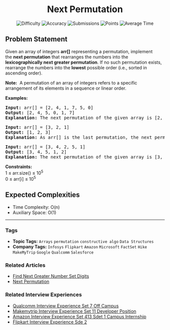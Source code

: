 <h1 align="center">Next Permutation</h1>

<p align="center">
  <img alt="Difficulty" title="Difficulty" src="https://custom-icon-badges.demolab.com/badge/Difficulty: Medium-1F222E?style=for-the-badge&logoColor=white&logo=fire"/>
  <img alt="Accuracy" title="Accuracy" src="https://custom-icon-badges.demolab.com/badge/Accuracy: 40.66%25-1F222E?style=for-the-badge&logoColor=white&logo=target"/>
  <img alt="Submissions" title="Submissions" src="https://custom-icon-badges.demolab.com/badge/Submissions: 227K+-1F222E?style=for-the-badge&logoColor=white&logo=repo"/>
  <img alt="Points" title="Points" src="https://custom-icon-badges.demolab.com/badge/Points: 4-1F222E?style=for-the-badge&logoColor=white&logo=award"/>
  <img alt="Average Time" title="Average Time" src="https://custom-icon-badges.demolab.com/badge/Average%20Time: 20m-1F222E?style=for-the-badge&logoColor=white&logo=clock"/>
</p>

## Problem Statement

Given an array of integers <b>arr[]</b> representing a permutation, implement the <b>next permutation</b> that rearranges the numbers into the <b>lexicographically next greater permutation</b>. If no such permutation exists, rearrange the numbers into the <b>lowest</b> possible order (i.e., sorted in ascending order). 

<b>Note:</b>  A permutation of an array of integers refers to a specific arrangement of its elements in a sequence or linear order.

<b>Examples:</b>

<pre><b>Input:</b> arr[] = [2, 4, 1, 7, 5, 0]
<b>Output:</b> [2, 4, 5, 0, 1, 7]
<b>Explanation:</b> The next permutation of the given array is [2, 4, 5, 0, 1, 7].</pre>

<pre><b>Input:</b> arr[] = [3, 2, 1]
<b>Output:</b> [1, 2, 3]
<b>Explanation:</b> As arr[] is the last permutation, the next permutation is the lowest one.<br></pre>

<pre><b>Input:</b> arr[] = [3, 4, 2, 5, 1]
<b>Output:</b> [3, 4, 5, 1, 2]
<b>Explanation:</b> The next permutation of the given array is [3, 4, 5, 1, 2].</pre>

<b>Constraints:</b><br>1 ≤ arr.size() ≤ 10<sup>5<br></sup>0 ≤ arr[i] ≤ 10<sup>5</sup>

## Expected Complexities
- Time Complexity: O(n)
- Auxiliary Space: O(1)

<hr>

### Tags
- **Topic Tags:** `Arrays` `permutation` `constructive algo` `Data Structures`
- **Company Tags:** `Infosys` `Flipkart` `Amazon` `Microsoft` `FactSet` `Hike` `MakeMyTrip` `Google` `Qualcomm` `Salesforce`

### Related Articles
- [Find Next Greater Number Set Digits](https://www.geeksforgeeks.org/find-next-greater-number-set-digits/)
- [Next Permutation](https://www.geeksforgeeks.org/next-permutation/)

### Related Interview Experiences
- [Qualcomm Interview Experience Set 7 Off Campus](https://www.geeksforgeeks.org/qualcomm-interview-experience-set-7-off-campus/)
- [Makemytrip Interview Experience Set 11 Developer Position](https://www.geeksforgeeks.org/makemytrip-interview-experience-set-11-developer-position/)
- [Amazon Interview Experience Set 413 Sdet 1 Campus Internship](httpss://www.geeksforgeeks.org/amazon-interview-experience-set-413-sdet-1-campus-internship/)
- [Flipkart Interview Experience Sde 2](https://www.geeksforgeeks.org/flipkart-interview-experience-sde-2/)
